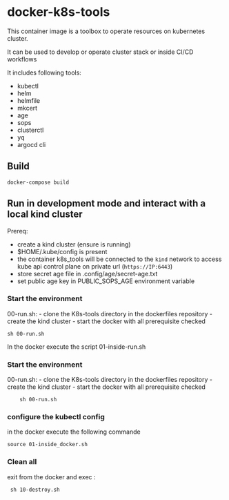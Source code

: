 # docker-k8s-tools

This container image is a toolbox to operate resources on kubernetes cluster.

It can be used to develop or operate cluster stack or inside CI/CD workflows

It includes following tools:
- kubectl 
- helm 
- helmfile 
- mkcert 
- age 
- sops 
- clusterctl
- yq
- argocd cli

## Build
```
docker-compose build
```

## Run in development mode and interact with a local kind cluster

Prereq:
- create a kind cluster (ensure is running)
- $HOME/.kube/config is present
- the container k8s_tools will be connected to the `kind` network to access kube api control plane on private url (`https://IP:6443`)
- store secret age file in  .config/age/secret-age.txt
-  set public age key in PUBLIC_SOPS_AGE environment variable

### Start the  environment
00-run.sh:
    - clone the K8s-tools directory in the  dockerfiles repository
    - create the kind cluster
    - start the docker  with all prerequisite checked
```
sh 00-run.sh
```
In the  docker  execute the  script 01-inside-run.sh

### Start the  environment
00-run.sh:
    - clone the K8s-tools directory in the  dockerfiles repository
    - create the kind cluster
    - start the docker  with all prerequisite checked
```
    sh 00-run.sh
```
### configure the kubectl config
in the docker execute the  following  commande
```
source 01-inside_docker.sh
```

### Clean all
 exit   from the  docker and  exec :
 ```
  sh 10-destroy.sh
 ```